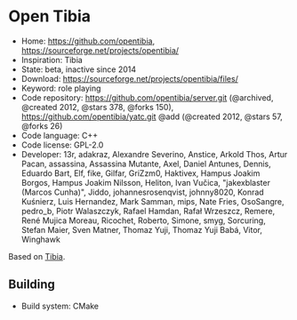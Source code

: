 # Open Tibia

- Home: https://github.com/opentibia, https://sourceforge.net/projects/opentibia/
- Inspiration: Tibia
- State: beta, inactive since 2014
- Download: https://sourceforge.net/projects/opentibia/files/
- Keyword: role playing
- Code repository: https://github.com/opentibia/server.git (@archived, @created 2012, @stars 378, @forks 150), https://github.com/opentibia/yatc.git @add (@created 2012, @stars 57, @forks 26)
- Code language: C++
- Code license: GPL-2.0
- Developer: 13r, adakraz, Alexandre Severino, Anstice, Arkold Thos, Artur Pacan, assassina, Assassina Mutante, Axel, Daniel Antunes, Dennis, Eduardo Bart, Elf, fike, Gilfar, GriZzm0, Haktivex, Hampus Joakim Borgos, Hampus Joakim Nilsson, Heliton, Ivan Vučica, "jakexblaster (Marcos Cunha)", Jiddo, johannesrosenqvist, johnny8020, Konrad Kuśnierz, Luis Hernandez, Mark Samman, mips, Nate Fries, OsoSangre, pedro_b, Piotr Walaszczyk, Rafael Hamdan, Rafał Wrzeszcz, Remere, René Mujica Moreau, Ricochet, Roberto, Simone, smyg, Sorcuring, Stefan Maier, Sven Matner, Thomaz Yuji, Thomaz Yuji Babá, Vitor, Winghawk

Based on [Tibia](https://tibia.fandom.com/wiki/CipSoft_GmbH).

## Building

- Build system: CMake
